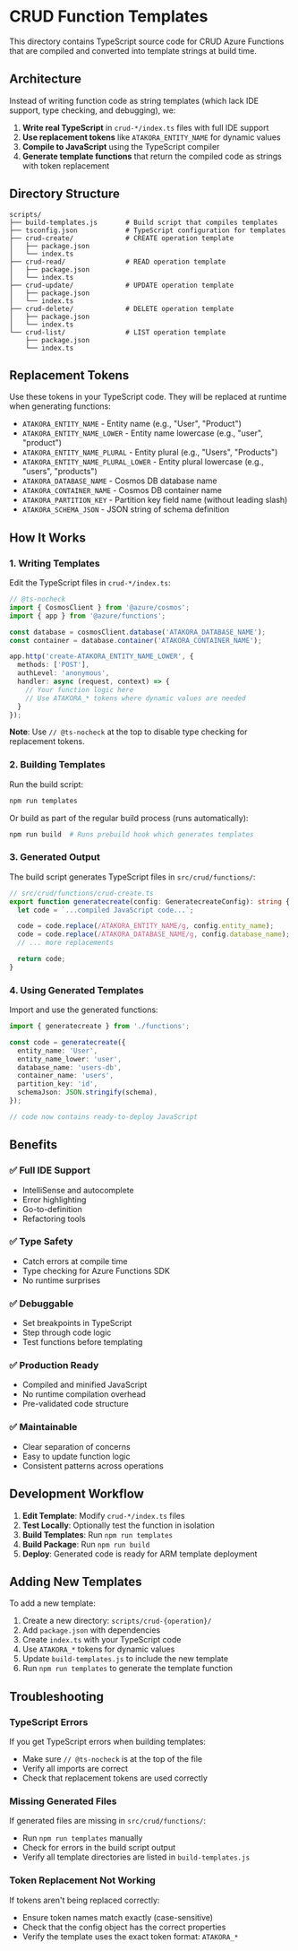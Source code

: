 # CRUD Function Templates

This directory contains TypeScript source code for CRUD Azure Functions that are compiled and converted into template strings at build time.

## Architecture

Instead of writing function code as string templates (which lack IDE support, type checking, and debugging), we:

1. **Write real TypeScript** in `crud-*/index.ts` files with full IDE support
2. **Use replacement tokens** like `ATAKORA_ENTITY_NAME` for dynamic values
3. **Compile to JavaScript** using the TypeScript compiler
4. **Generate template functions** that return the compiled code as strings with token replacement

## Directory Structure

```
scripts/
├── build-templates.js       # Build script that compiles templates
├── tsconfig.json            # TypeScript configuration for templates
├── crud-create/             # CREATE operation template
│   ├── package.json
│   └── index.ts
├── crud-read/               # READ operation template
│   ├── package.json
│   └── index.ts
├── crud-update/             # UPDATE operation template
│   ├── package.json
│   └── index.ts
├── crud-delete/             # DELETE operation template
│   ├── package.json
│   └── index.ts
└── crud-list/               # LIST operation template
    ├── package.json
    └── index.ts
```

## Replacement Tokens

Use these tokens in your TypeScript code. They will be replaced at runtime when generating functions:

- `ATAKORA_ENTITY_NAME` - Entity name (e.g., "User", "Product")
- `ATAKORA_ENTITY_NAME_LOWER` - Entity name lowercase (e.g., "user", "product")
- `ATAKORA_ENTITY_NAME_PLURAL` - Entity plural (e.g., "Users", "Products")
- `ATAKORA_ENTITY_NAME_PLURAL_LOWER` - Entity plural lowercase (e.g., "users", "products")
- `ATAKORA_DATABASE_NAME` - Cosmos DB database name
- `ATAKORA_CONTAINER_NAME` - Cosmos DB container name
- `ATAKORA_PARTITION_KEY` - Partition key field name (without leading slash)
- `ATAKORA_SCHEMA_JSON` - JSON string of schema definition

## How It Works

### 1. Writing Templates

Edit the TypeScript files in `crud-*/index.ts`:

```typescript
// @ts-nocheck
import { CosmosClient } from '@azure/cosmos';
import { app } from '@azure/functions';

const database = cosmosClient.database('ATAKORA_DATABASE_NAME');
const container = database.container('ATAKORA_CONTAINER_NAME');

app.http('create-ATAKORA_ENTITY_NAME_LOWER', {
  methods: ['POST'],
  authLevel: 'anonymous',
  handler: async (request, context) => {
    // Your function logic here
    // Use ATAKORA_* tokens where dynamic values are needed
  }
});
```

**Note**: Use `// @ts-nocheck` at the top to disable type checking for replacement tokens.

### 2. Building Templates

Run the build script:

```bash
npm run templates
```

Or build as part of the regular build process (runs automatically):

```bash
npm run build  # Runs prebuild hook which generates templates
```

### 3. Generated Output

The build script generates TypeScript files in `src/crud/functions/`:

```typescript
// src/crud/functions/crud-create.ts
export function generatecreate(config: GeneratecreateConfig): string {
  let code = `...compiled JavaScript code...`;

  code = code.replace(/ATAKORA_ENTITY_NAME/g, config.entity_name);
  code = code.replace(/ATAKORA_DATABASE_NAME/g, config.database_name);
  // ... more replacements

  return code;
}
```

### 4. Using Generated Templates

Import and use the generated functions:

```typescript
import { generatecreate } from './functions';

const code = generatecreate({
  entity_name: 'User',
  entity_name_lower: 'user',
  database_name: 'users-db',
  container_name: 'users',
  partition_key: 'id',
  schemaJson: JSON.stringify(schema),
});

// code now contains ready-to-deploy JavaScript
```

## Benefits

### ✅ Full IDE Support
- IntelliSense and autocomplete
- Error highlighting
- Go-to-definition
- Refactoring tools

### ✅ Type Safety
- Catch errors at compile time
- Type checking for Azure Functions SDK
- No runtime surprises

### ✅ Debuggable
- Set breakpoints in TypeScript
- Step through code logic
- Test functions before templating

### ✅ Production Ready
- Compiled and minified JavaScript
- No runtime compilation overhead
- Pre-validated code structure

### ✅ Maintainable
- Clear separation of concerns
- Easy to update function logic
- Consistent patterns across operations

## Development Workflow

1. **Edit Template**: Modify `crud-*/index.ts` files
2. **Test Locally**: Optionally test the function in isolation
3. **Build Templates**: Run `npm run templates`
4. **Build Package**: Run `npm run build`
5. **Deploy**: Generated code is ready for ARM template deployment

## Adding New Templates

To add a new template:

1. Create a new directory: `scripts/crud-{operation}/`
2. Add `package.json` with dependencies
3. Create `index.ts` with your TypeScript code
4. Use `ATAKORA_*` tokens for dynamic values
5. Update `build-templates.js` to include the new template
6. Run `npm run templates` to generate the template function

## Troubleshooting

### TypeScript Errors

If you get TypeScript errors when building templates:

- Make sure `// @ts-nocheck` is at the top of the file
- Verify all imports are correct
- Check that replacement tokens are used correctly

### Missing Generated Files

If generated files are missing in `src/crud/functions/`:

- Run `npm run templates` manually
- Check for errors in the build script output
- Verify all template directories are listed in `build-templates.js`

### Token Replacement Not Working

If tokens aren't being replaced correctly:

- Ensure token names match exactly (case-sensitive)
- Check that the config object has the correct properties
- Verify the template uses the exact token format: `ATAKORA_*`
